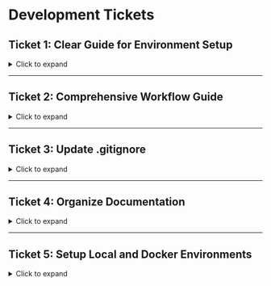 # Development Tickets

## Ticket 1: Clear Guide for Environment Setup
<details>
<summary>Click to expand</summary>

**-Description**  
- Create a clear guide to set up and turn off different environments, including local and Docker setups.

**-Who is in charge**  
- **Technical Writer**

**-Why**  
- The Technical Writer is responsible for creating clear and concise documentation, ensuring that developers can easily follow the setup process.

**-Acceptance Criteria**  
- The guide includes steps for setting up local and Docker environments.
- The guide provides instructions for turning off environments safely.
- The guide is reviewed and approved by at least two team members.

**-Complete**  
- [x] 

**-Results/Changes**  
- A comprehensive guide for setting up and shutting down local and Docker environments has been created and documented in `GrowEbuddy_PSA/docs/development/SETUPv2.md`.

**-Has Subtickets?**  
  - [ ] Yes
  - [x] No

</details>

---

## Ticket 2: Comprehensive Workflow Guide
<details>
<summary>Click to expand</summary>

**-Description**  
- Develop a comprehensive workflow guide that outlines how to set up the project based on the environment being used.

**-Who is in charge**  
- **Project Manager**

**-Why**  
- The Project Manager oversees project workflows and ensures that all team members follow the correct procedures for testing, documentation, and repository management.

**-Acceptance Criteria**  
- Code in the documentation that needs to run in a terminal explains from where in the repository it should be run, and if it should run in an existing terminal or a new one.
- The workflow guide is structured and easy to follow.
- It includes sections for testing, documentation, and repository management.
- The guide is validated by the development team.

**-Complete**  
- [x] 

**-Results/Changes**  
- A comprehensive workflow guide has been developed, including visual aids and detailed instructions for setup, shutdown, and managing changes between environments.

**-Has Subtickets?**  
  - [x] Yes
  - [ ] No

### Subticket 2.1: Shutting Down Local Environment
**-Description**  
- Create a detailed guide for safely shutting down the local environment.

**-Who is in charge**  
- **Technical Writer**

**-Why**  
- To ensure developers know how to properly stop the server and deactivate the virtual environment.

**-Acceptance Criteria**  
- The guide includes clear steps for stopping the Django server and deactivating the virtual environment.

**-Complete**  
- [x] 

**-Results/Changes**  
- Documented in `GrowEbuddy_PSA/docs/development/shutting_down_local_environment.md`.

---

### Subticket 2.2: Shutting Down Docker Environment
**-Description**  
- Create a detailed guide for safely shutting down the Docker environment.

**-Who is in charge**  
- **Technical Writer**

**-Why**  
- To ensure developers know how to properly stop and remove Docker containers.

**-Acceptance Criteria**  
- The guide includes clear steps for stopping all services and removing containers.

**-Complete**  
- [x] 

**-Results/Changes**  
- Documented in `GrowEbuddy_PSA/docs/development/shutting_down_docker_environment.md`.

---

### Subticket 2.3: Workflow for Changes Between Environments
**-Description**  
- Develop a workflow for managing changes between local and Docker environments and pushing to GitHub.

**-Who is in charge**  
- **Project Manager**

**-Why**  
- To ensure a smooth transition of code changes between environments and maintain version control.

**-Acceptance Criteria**  
- The workflow includes steps for committing changes, pushing to GitHub, and pulling changes in both environments.

**-Complete**  
- [x] 

**-Results/Changes**  
- Documented in `GrowEbuddy_PSA/docs/development/workflow_changes_between_environments.md`.

---

### Subticket 2.4: Create Visual Aids for Workflow Guide
**-Description**  
- Develop visual aids (diagrams, flowcharts) to accompany the workflow guide for better understanding.

**-Who is in charge**  
- **Technical Writer/Designer**

**-Why**  
- To enhance the clarity of the workflow guide and provide visual representation of processes.

**-Acceptance Criteria**  
- Visual aids are created and integrated into the workflow guide.
- Visuals are clear, informative, and easy to understand.

**-Complete**  
- [x] 

**-Results/Changes**  
- Integrated into `GrowEbuddy_PSA/docs/development/SETUPv2.md`.

### Subticket 2.5: Create Diagrams and Workflows as Code
**-Description**  
- Develop diagrams and flowcharts to visually represent the setup, shutdown, and workflow processes for the GrowEbuddy_PSA project.

**-Who is in charge**  
- **Technical Writer/Designer**

**-Why**  
- To enhance the clarity of the documentation and provide visual representation of processes, making it easier for team members to understand workflows.

**-Acceptance Criteria**  
- Visual aids are created and integrated into the relevant documentation.
- Visuals are clear, informative, and easy to understand.

**-Complete**  
- [ ] 

**-Results/Changes**  
- Document the results or changes made after the ticket is completed.

</details>

---

## Ticket 3: Update .gitignore
<details>
<summary>Click to expand</summary>

**-Description**  
- Ensure that all temporary files and sensitive information are ignored by Git.

**-Who is in charge**  
- **DevOps Engineer**

**-Why**  
- The DevOps Engineer is responsible for maintaining the integrity of the codebase and ensuring that sensitive information is not included in version control.

**-Acceptance Criteria**  
- A `.gitignore` file is created or updated to include all necessary files.
- The team is informed about the importance of ignoring sensitive files.

**-Complete**  
- [ ]

**-Results/Changes**  
- Document the results or changes made after the ticket is completed.

**-Has Subtickets?**  
  - [ ] Yes
  - [ ] No

</details>

---

## Ticket 4: Organize Documentation
<details>
<summary>Click to expand</summary>

**-Description**  
- Organize documentation to ensure it is easy to navigate.

**-Who is in charge**  
- **Documentation Specialist**

**-Why**  
- The Documentation Specialist is responsible for ensuring that all documentation is well-organized and accessible to team members.

**-Acceptance Criteria**  
- Documentation is categorized and indexed for easy access.
- A central repository for documentation is established.

**-Complete**  
- [ ]

**-Results/Changes**  
- Document the results or changes made after the ticket is completed.

**-Has Subtickets?**  
  - [ ] Yes
  - [ ] No

</details>

---

## Ticket 5: Setup Local and Docker Environments
<details>
<summary>Click to expand</summary>

**-Description**  
- Set up local and Docker environments and verify that they work correctly.

**-Who is in charge**  
- **DevOps Engineer**

**-Why**  
- The DevOps Engineer is responsible for configuring and maintaining development environments, ensuring they function correctly for all team members.

**-Acceptance Criteria**  
- Local and Docker environments are set up according to the guide.
- Tests are conducted to confirm that both environments function as expected.

**-Complete**  
- [ ]

**-Results/Changes**  
- Document the results or changes made after the ticket is completed.

**-Has Subtickets?**  
  - [ ] Yes
  - [ ] No

</details>
